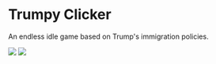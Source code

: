 # Trumpy Clicker
An endless idle game based on Trump's immigration policies.

![](https://i.imgur.com/Vhu0RuN.png)
![](https://i.imgur.com/4Iy1daO.png)
